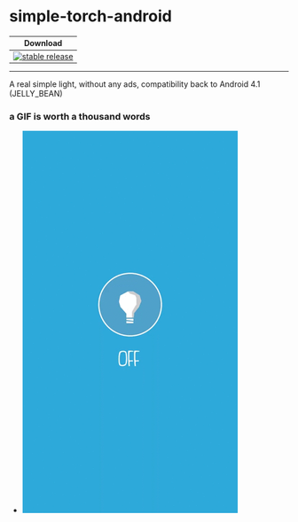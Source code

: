 # simple-torch-android

| Download |
|----------|
| [![stable release](https://img.shields.io/badge/release-v1.6.0-blue.svg)](https://github.com/knkcni/simple-torch-android/releases) |

***
A real simple light, without any ads, compatibility back to Android 4.1 (JELLY_BEAN)

### a GIF is worth a thousand words
* ![](APK/simple-torche-video.gif)
